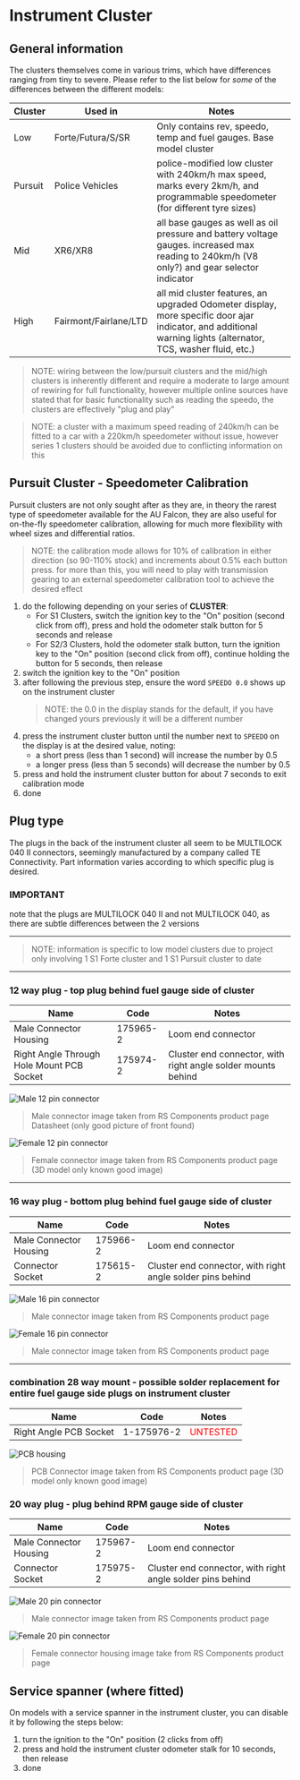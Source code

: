 <link rel="stylesheet" type="text/css" href="../../Common/overrides.css">

# Instrument Cluster

## General information
The clusters themselves come in various trims, which have differences ranging from tiny to severe. Please refer to the list below for *some* of the differences between the different models:

| Cluster | Used in | Notes |
| --- | --- | --- |
| Low | Forte/Futura/S/SR | Only contains rev, speedo, temp and fuel gauges. Base model cluster |
| Pursuit | Police Vehicles | police-modified low cluster with 240km/h max speed, marks every 2km/h, and programmable speedometer (for different tyre sizes) |
| Mid | XR6/XR8 | all base gauges as well as oil pressure and battery voltage gauges. increased max reading to 240km/h (V8 only?) and gear selector indicator |
| High | Fairmont/Fairlane/LTD | all mid cluster features, an upgraded Odometer display, more specific door ajar indicator, and additional warning lights (alternator, TCS, washer fluid, etc.) |

> NOTE: wiring between the low/pursuit clusters and the mid/high clusters is inherently different and require a moderate to large amount of rewiring for full functionality, however multiple online sources have stated that for basic functionality such as reading the speedo, the clusters are effectively "plug and play"

> NOTE: a cluster with a maximum speed reading of 240km/h can be fitted to a car with a 220km/h speedometer without issue, however series 1 clusters should be avoided due to conflicting information on this

## Pursuit Cluster - Speedometer Calibration
Pursuit clusters are not only sought after as they are, in theory the rarest type of speedometer available for the AU Falcon, they are also useful for on-the-fly speedometer calibration, allowing for much more flexibility with wheel sizes and differential ratios.

> NOTE: the calibration mode allows for 10% of calibration in either direction (so 90-110% stock) and increments about 0.5% each button press. for more than this, you will need to play with transmission gearing to an external speedometer calibration tool to achieve the desired effect

1. do the following depending on your series of **CLUSTER**:
    - For S1 Clusters, switch the ignition key to the "On" position (second click from off), press and hold the odometer stalk button for 5 seconds and release
    - For S2/3 Clusters, hold the odometer stalk button, turn the ignition key to the "On" position (second click from off), continue holding the button for 5 seconds, then release
1. switch the ignition key to the "On" position
1. after following the previous step, ensure the word `SPEEDO 0.0` shows up on the instrument cluster
    > NOTE: the 0.0 in the display stands for the default, if you have changed yours previously it will be a different number
1. press the instrument cluster button until the number next to `SPEEDO` on the display is at the desired value, noting:
    - a short press (less than 1 second) will increase the number by 0.5
    - a longer press (less than 5 seconds) will decrease the number by 0.5
1. press and hold the instrument cluster button for about 7 seconds to exit calibration mode
1. done

## Plug type
The plugs in the back of the instrument cluster all seem to be MULTILOCK 040 II connectors, seemingly manufactured by a company called TE Connectivity. Part information varies according to which specific plug is desired.

### IMPORTANT
note that the plugs are MULTILOCK 040 II and not MULTILOCK 040, as there are subtle differences between the 2 versions

---

> NOTE: information is specific to low model clusters due to project only involving 1 S1 Forte cluster and 1 S1 Pursuit cluster to date

---

### 12 way plug - top plug behind fuel gauge side of cluster

| Name | Code | Notes |
| --- | --- | --- |
| Male Connector Housing | 175965-2 | Loom end connector |
| Right Angle Through Hole Mount PCB Socket | 175974-2 | Cluster end connector, with right angle solder mounts behind |

![Male 12 pin connector](./male-12p.png)
> Male connector image taken from RS Components product page Datasheet (only good picture of front found)

![Female 12 pin connector](./female-12p.png)
> Female connector image taken from RS Components product page (3D model only known good image)

---

### 16 way plug - bottom plug behind fuel gauge side of cluster

| Name | Code | Notes |
| --- | --- | --- |
| Male Connector Housing | 175966-2 | Loom end connector |
| Connector Socket | 175615-2 | Cluster end connector, with right angle solder pins behind |

![Male 16 pin connector](./male-16p.png)
> Male connector image taken from RS Components product page

![Female 16 pin connector](./female-16p.png)
> Male connector image taken from RS Components product page

---

### combination 28 way mount - possible solder replacement for entire fuel gauge side plugs on instrument cluster

| Name | Code | Notes |
| --- | --- | --- |
| Right Angle PCB Socket | 1-175976-2 | <span style="color:red">UNTESTED</span> |

![PCB housing](./PCB-28p.png)
> PCB Connector image taken from RS Components product page (3D model only known good image)

### 20 way plug - plug behind RPM gauge side of cluster

| Name | Code | Notes |
| --- | --- | --- |
| Male Connector Housing | 175967-2 | Loom end connector |
| Connector Socket | 175975-2 | Cluster end connector, with right angle solder pins behind |

![Male 20 pin connector](./male-20p.png)
> Male connector image taken from RS Components product page

![Female 20 pin connector](./female-20.png)
> Female connector housing image take from RS Components product page

## Service spanner (where fitted)

On models with a service spanner in the instrument cluster, you can disable it by following the steps below:
1. turn the ignition to the "On" position (2 clicks from off)
1. press and hold the instrument cluster odometer stalk for 10 seconds, then release
1. done
